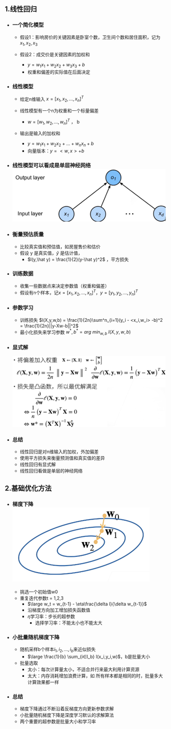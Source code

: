 ## 1.线性回归

- ### 一个简化模型

  - 假设1：影响房价的关键因素是卧室个数，卫生间个数和居住面积，记为$x_1,x_2,x_3$

  - 假设2：成交价是关键因素的加权和
    - $y=w_1x_1 + w_2x_2 + w_3x_3 +b$
    - 权重和偏差的实际值在后面决定

- ### 线性模型

  - 给定n维输入 $x= [x_1,x_2,...,x_n]^T$

  - 线性模型有一个n为权重和一个标量偏差
    - $w = [w_1,w_2,...,w_n]^T$ ， b

  - 输出是输入的加权和
    - $y=w_1x_1 + w_2x_2 +...+ w_nx_n +b$
    - 向量版本：$y = <w,x> + b$

- ### 线性模型可以看成是单层神经网络<img src="img/8.1.png" alt="8.1" style="zoom:50%;" />

- ### 衡量预估质量

  - 比较真实值和预估值，如房屋售价和估价
  - 假设 y 是真实值，$\hat y$ 是估计值，
    -  $l(y,\hat y) = \frac{1}{2}(y-\hat y)^2$ ，平方损失

- ### 训练数据

  - 收集一些数据点来决定参数值（权重和偏差）
  - 假设有n个样本，记$x= [x_1,x_2,...,x_n]^T，y= [y_1,y_2,...,y_n]^T$

- ### 参数学习

  - 训练损失  $l(X,y,w,b) = \frac{1}{2n}\sum^n_{i=1}(y_i - <x_i,w_i> -b)^2 = \frac{1}{2n}||y-Xw-b||^2$
  - 最小化损失来学习参数  $w^*,b^* = arg\ min_{w,b}\ l(X,y,w,b)$

- ### 显式解

  <img src="img/8.2.png" alt="8.2" style="zoom:67%;" />
  
- ### 总结

  - 线性回归是对n维输入的加权，外加偏差
  - 使用平方损失来衡量预测值和真实值的差异
  - 线性回归有显式解
  - 线性回归看做是单层的神经网络

## 2.基础优化方法

- ### 梯度下降![8.3](img/8.3.png)

  - 挑选一个初始值w0
  - 重复迭代参数t = 1,2,3
    - $\large w_t = w_{t-1} - \eta\frac{\delta l}{\delta w_{t-1}}$
    - 沿梯度方向加工增加损失函数值
    - $\eta$学习率：步长的超参数
      - 选择学习率：不能太小也不能太大

- ### 小批量随机梯度下降

  - 随机采样b个样本$i_1,i_2,...,i_b$来近似损失
    - $\large \frac{1}{b} \sum_{i∈I_b} l(x_i,y_i,w)$，b是批量大小
  - 批量选取
    - 太小：每次计算量太小，不适合并行来最大利用计算资源
    - 太大：内存消耗增加浪费计算，如 所有样本都是相同的时，批量多大计算效果都一样

- ### 总结

  - 梯度下降通过不断沿着反梯度方向更新参数求解
  - 小批量随机梯度下降是深度学习默认的求解算法
  - 两个重要的超参数是批量大小和学习率